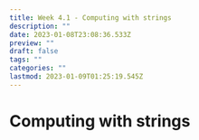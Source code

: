 ```yaml
---
title: Week 4.1 - Computing with strings
description: ""
date: 2023-01-08T23:08:36.533Z
preview: ""
draft: false
tags: ""
categories: ""
lastmod: 2023-01-09T01:25:19.545Z
---
```

# Computing with strings